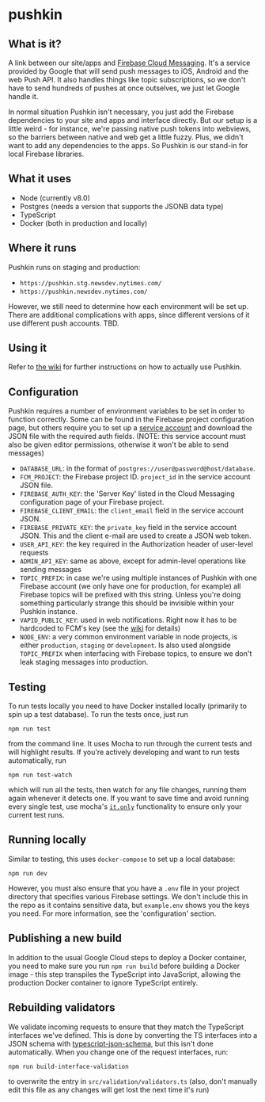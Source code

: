 # pushkin

## What is it?

A link between our site/apps and [Firebase Cloud Messaging](https://firebase.google.com/docs/cloud-messaging/). It's a service provided by Google that will send push messages to iOS, Android and the web Push API. It also handles things like topic subscriptions, so we don't have to send hundreds of pushes at once outselves, we just let Google handle it.

In normal situation Pushkin isn't necessary, you just add the Firebase dependencies to your site and apps and interface directly. But our setup is a little weird - for instance, we're passing native push tokens into webviews, so the barriers between native and web get a little fuzzy. Plus, we didn't want to add any dependencies to the apps. So Pushkin is our stand-in for local Firebase libraries.

## What it uses

* Node (currently v8.0)
* Postgres (needs a version that supports the JSONB data type)
* TypeScript
* Docker (both in production and locally)

## Where it runs

Pushkin runs on staging and production:

* `https://pushkin.stg.newsdev.nytimes.com/`
* `https://pushkin.newsdev.nytimes.com/`

However, we still need to determine how each environment will be set up. There are additional complications with apps, since different versions of it use different push accounts. TBD.

## Using it

Refer to [the wiki](https://github.com/newsdev/pushkin/wiki) for further instructions on how to actually use Pushkin.

## Configuration

Pushkin requires a number of environment variables to be set in order to function correctly. Some can be found in the Firebase project configuration page, but others require you to set up a [service account](https://console.cloud.google.com/projectselector/iam-admin/serviceaccounts) and download the JSON file with the required auth fields. (NOTE: this service account must also be given editor permissions, otherwise it won't be able to send messages)

* `DATABASE_URL`: in the format of `postgres://user@password@host/database`.
* `FCM_PROJECT`: the Firebase project ID. `project_id` in the service account JSON file.
* `FIREBASE_AUTH_KEY`: the 'Server Key' listed in the Cloud Messaging configuration page of your Firebase project.
* `FIREBASE_CLIENT_EMAIL`: the `client_email` field in the service account JSON.
* `FIREBASE_PRIVATE_KEY`: the `private_key` field in the service account JSON. This and the client e-mail are used to create a JSON web token.
* `USER_API_KEY`: the key required in the Authorization header of user-level requests
* `ADMIN_API_KEY`: same as above, except for admin-level operations like sending messages
* `TOPIC_PREFIX`: in case we're using multiple instances of Pushkin with one Firebase account (we only have one for production, for example) all Firebase topics will be prefixed with this string. Unless you're doing something particularly strange this should be invisible within your Pushkin instance.
* `VAPID_PUBLIC_KEY`: used in web notifications. Right now it has to be hardcoded to FCM's key (see the [wiki](https://github.com/newsdev/pushkin/wiki/Getting-a-token) for details)
* `NODE_ENV`: a very common environment variable in node projects, is either `production`, `staging` or `development`. Is also used alongside `TOPIC_PREFIX` when interfacing with Firebase topics, to ensure we don't leak staging messages into production.

## Testing

To run tests locally you need to have Docker installed locally (primarily to spin up a test database). To run the tests once, just run

    npm run test

from the command line. It uses Mocha to run through the current tests and will highlight results. If you're actively developing and want to run tests automatically, run

    npm run test-watch

which will run all the tests, then watch for any file changes, running them again whenever it detects one. If you want to save time and avoid running every single test, use mocha's [`it.only`](https://jaketrent.com/post/run-single-mocha-test/#run-a-single-test) functionality to ensure only your current test runs.

## Running locally

Similar to testing, this uses `docker-compose` to set up a local database:

    npm run dev

However, you must also ensure that you have a `.env` file in your project directory that specifies various Firebase settings. We don't include this in the repo as it contains sensitive data, but `example.env` shows you the keys you need. For more information, see the 'configuration' section.

## Publishing a new build

In addition to the usual Google Cloud steps to deploy a Docker container, you need to make sure you run `npm run build` before building a Docker image - this step transpiles the TypeScript into JavaScript, allowing the production Docker container to ignore TypeScript entirely.

## Rebuilding validators

We validate incoming requests to ensure that they match the TypeScript interfaces we've defined. This is done by converting the TS interfaces into a JSON schema with [typescript-json-schema](https://github.com/YousefED/typescript-json-schema), but this isn't done automatically. When you change one of the request interfaces, run:

    npm run build-interface-validation

to overwrite the entry in `src/validation/validators.ts` (also, don't manually edit this file as any changes will get lost the next time it's run)

